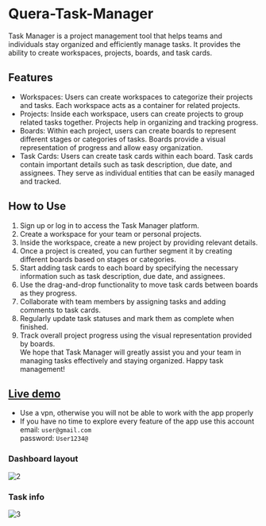 # Quera-Task-Manager

Task Manager is a project management tool that helps teams and individuals stay organized and efficiently manage tasks. It provides the ability to create workspaces, projects, boards, and task cards.

## Features
* Workspaces: Users can create workspaces to categorize their projects and tasks. Each workspace acts as a container for related projects.
* Projects: Inside each workspace, users can create projects to group related tasks together. Projects help in organizing and tracking progress.
* Boards: Within each project, users can create boards to represent different stages or categories of tasks. Boards provide a visual representation of progress and allow easy organization.
* Task Cards: Users can create task cards within each board. Task cards contain important details such as task description, due date, and assignees. They serve as individual entities that can be easily managed and tracked.

## How to Use
1. Sign up or log in to access the Task Manager platform.<br>
2. Create a workspace for your team or personal projects.<br>
3. Inside the workspace, create a new project by providing relevant details.<br>
4. Once a project is created, you can further segment it by creating different boards based on stages or categories.<br>
5. Start adding task cards to each board by specifying the necessary information such as task description, due date, and assignees.<br>
6. Use the drag-and-drop functionality to move task cards between boards as they progress.<br>
7. Collaborate with team members by assigning tasks and adding comments to task cards.<br>
8. Regularly update task statuses and mark them as complete when finished.<br>
9. Track overall project progress using the visual representation provided by boards.<br>
We hope that Task Manager will greatly assist you and your team in managing tasks effectively and staying organized. Happy task management!

## [Live demo](https://quera-task-manager.vercel.app/)
* Use a vpn, otherwise you will not be able to work with the app properly
* If you have no time to explore every feature of the app use this account <br>
email: `user@gmail.com` <br>
password: `User1234@`

### Dashboard layout
![2](https://github.com/Saeed-Abedini/Quera-Task-Manager/assets/58294372/31c5e07e-55a1-4cdd-ae47-a1c5e716933e) <br>
### Task info
![3](https://github.com/Saeed-Abedini/Quera-Task-Manager/assets/58294372/6eb47aa8-95a5-42c7-98bd-41d29122cbeb)
